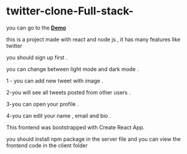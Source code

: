﻿# twitter-clone-Full-stack-
 you can go to the [**Demo**](https://twitter-clone-zyad.herokuapp.com/)
 
this is a project made with react and node js , it has many features like twitter 

you should sign up first .

you can change between light mode and dark mode .

1 - you can add new tweet with image .

2-you will see all tweets posted from other users .

3-you can open your profile .

4-you can edit your name , email and bio .

This frontend was bootstrapped with Create React App.

you should install npm package in the server file and you can view the frontend code in the client folder
